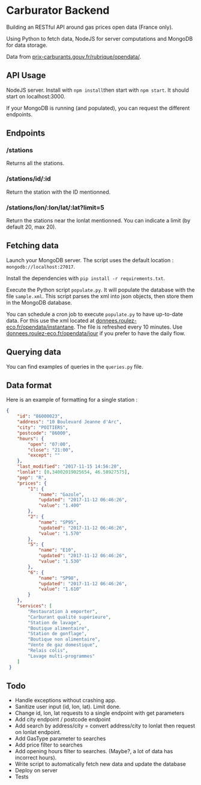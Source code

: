 # Carburator Backend
Building an RESTful API around gas prices open data (France only).

Using Python to fetch data, NodeJS for server computations and MongoDB for data storage.

Data from [prix-carburants.gouv.fr/rubrique/opendata/](https://www.prix-carburants.gouv.fr/rubrique/opendata/).

## API Usage
NodeJS server. Install with ```npm install```then start with ```npm start```. It should start on localhost:3000.

If your MongoDB is running (and populated), you can request the different endpoints.

## Endpoints
### /stations
Returns all the stations.

### /stations/id/:id
Return the station with the ID mentionned.

### /stations/lon/:lon/lat/:lat?limit=5
Return the stations near the lonlat mentionned. You can indicate a limit (by default 20, max 20).

## Fetching data
Launch your MongoDB server. The script uses the default location : ```mongodb://localhost:27017```.

Install the dependencies with ```pip install -r requirements.txt```.

Execute the Python script ```populate.py```. It will populate the database with the file ```sample.xml```. This script parses the xml into json objects, then store them in the MongoDB database.

You can schedule a cron job to execute ```populate.py``` to have up-to-date data. For this use the xml located at [donnees.roulez-eco.fr/opendata/instantane](https://donnees.roulez-eco.fr/opendata/instantane). The file is refreshed every 10 minutes. Use [donnees.roulez-eco.fr/opendata/jour](https://donnees.roulez-eco.fr/opendata/jour) if you prefer to have the daily flow.

## Querying data
You can find examples of queries in the ```queries.py``` file.

## Data format
Here is an example of formatting for a single station : 

```json
{
	"id": "86000023",
	"address": "10 Boulevard Jeanne d'Arc",
	"city": "POITIERS",
	"postcode": "86000",
	"hours": {
		"open": "07:00",
		"close": "21:00",
		"except": ""
	},
	"last_modified": "2017-11-15 14:56:20",
	"lonlat": [0.34002019025654, 46.58927575],
	"pop": "R",
	"prices": {
		"1": {
			"name": "Gazole",
			"updated": "2017-11-12 06:46:26",
			"value": "1.400"
		},
		"2": {
			"name": "SP95",
			"updated": "2017-11-12 06:46:26",
			"value": "1.570"
		},
		"5": {
			"name": "E10",
			"updated": "2017-11-12 06:46:26",
			"value": "1.530"
		},
		"6": {
			"name": "SP98",
			"updated": "2017-11-12 06:46:26",
			"value": "1.610"
		}
	},
	"services": [
		"Restauration à emporter",
		"Carburant qualité supérieure",
		"Station de lavage",
		"Boutique alimentaire",
		"Station de gonflage",
		"Boutique non alimentaire",
		"Vente de gaz domestique",
		"Relais colis",
		"Lavage multi-programmes"
 	]
 }
```

## Todo
* Handle exceptions without crashing app.
* Sanitize user input (id, lon, lat). Limit done.
* Change id, lon, lat requests to a single endpoint with get parameters
* Add city endpoint / postcode endpoint
* Add search by address/city = convert address/city to lonlat then request on lonlat endpoint.
* Add GasType parameter to searches
* Add price filter to searches
* Add opening hours filter to searches. (Maybe?, a lot of data has incorrect hours).
* Write script to automatically fetch new data and update the database
* Deploy on server
* Tests


